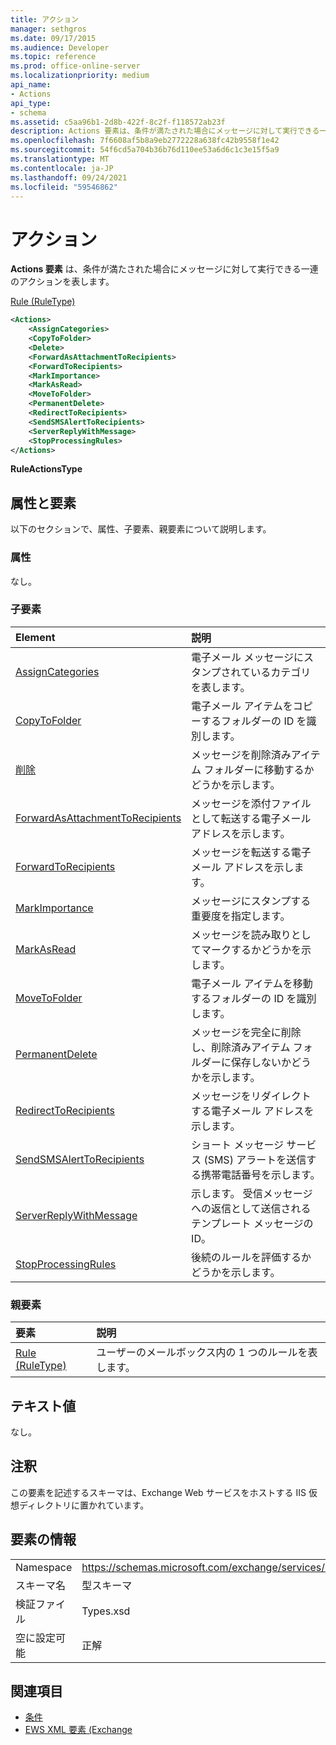 ```yaml
---
title: アクション
manager: sethgros
ms.date: 09/17/2015
ms.audience: Developer
ms.topic: reference
ms.prod: office-online-server
ms.localizationpriority: medium
api_name:
- Actions
api_type:
- schema
ms.assetid: c5aa96b1-2d8b-422f-8c2f-f118572ab23f
description: Actions 要素は、条件が満たされた場合にメッセージに対して実行できる一連のアクションを表します。
ms.openlocfilehash: 7f6608af5b8a9eb2772228a638fc42b9558f1e42
ms.sourcegitcommit: 54f6cd5a704b36b76d110ee53a6d6c1c3e15f5a9
ms.translationtype: MT
ms.contentlocale: ja-JP
ms.lasthandoff: 09/24/2021
ms.locfileid: "59546862"
---
```

# <a name="actions"></a>アクション

**Actions 要素** は、条件が満たされた場合にメッセージに対して実行できる一連のアクションを表します。 
  
[Rule (RuleType)](rule-ruletype.md)
  
```XML
<Actions>
    <AssignCategories>
    <CopyToFolder>
    <Delete>
    <ForwardAsAttachmentToRecipients>
    <ForwardToRecipients>
    <MarkImportance>
    <MarkAsRead>
    <MoveToFolder>
    <PermanentDelete>
    <RedirectToRecipients>
    <SendSMSAlertToRecipients>
    <ServerReplyWithMessage>
    <StopProcessingRules>
</Actions>
```

 **RuleActionsType**
## <a name="attributes-and-elements"></a>属性と要素

以下のセクションで、属性、子要素、親要素について説明します。
  
### <a name="attributes"></a>属性

なし。
  
### <a name="child-elements"></a>子要素

|**Element**|**説明**|
|:-----|:-----|
|[AssignCategories](assigncategories.md) <br/> |電子メール メッセージにスタンプされているカテゴリを表します。  <br/> |
|[CopyToFolder](copytofolder.md) <br/> |電子メール アイテムをコピーするフォルダーの ID を識別します。  <br/> |
|[削除](delete.md) <br/> |メッセージを削除済みアイテム フォルダーに移動するかどうかを示します。  <br/> |
|[ForwardAsAttachmentToRecipients](forwardasattachmenttorecipients.md) <br/> |メッセージを添付ファイルとして転送する電子メール アドレスを示します。  <br/> |
|[ForwardToRecipients](forwardtorecipients.md) <br/> |メッセージを転送する電子メール アドレスを示します。  <br/> |
|[MarkImportance](markimportance.md) <br/> |メッセージにスタンプする重要度を指定します。  <br/> |
|[MarkAsRead](markasread.md) <br/> |メッセージを読み取りとしてマークするかどうかを示します。  <br/> |
|[MoveToFolder](movetofolder.md) <br/> |電子メール アイテムを移動するフォルダーの ID を識別します。  <br/> |
|[PermanentDelete](permanentdelete.md) <br/> |メッセージを完全に削除し、削除済みアイテム フォルダーに保存しないかどうかを示します。  <br/> |
|[RedirectToRecipients](redirecttorecipients.md) <br/> |メッセージをリダイレクトする電子メール アドレスを示します。  <br/> |
|[SendSMSAlertToRecipients](sendsmsalerttorecipients.md) <br/> |ショート メッセージ サービス (SMS) アラートを送信する携帯電話番号を示します。  <br/> |
|[ServerReplyWithMessage](serverreplywithmessage.md) <br/> |示します。 受信メッセージへの返信として送信されるテンプレート メッセージの ID。  <br/> |
|[StopProcessingRules](stopprocessingrules.md) <br/> |後続のルールを評価するかどうかを示します。  <br/> |
   
### <a name="parent-elements"></a>親要素

|**要素**|**説明**|
|:-----|:-----|
|[Rule (RuleType)](rule-ruletype.md) <br/> |ユーザーのメールボックス内の 1 つのルールを表します。  <br/> |
   
## <a name="text-value"></a>テキスト値

なし。
  
## <a name="remarks"></a>注釈

この要素を記述するスキーマは、Exchange Web サービスをホストする IIS 仮想ディレクトリに置かれています。
  
## <a name="element-information"></a>要素の情報

|||
|:-----|:-----|
|Namespace  <br/> |https://schemas.microsoft.com/exchange/services/2006/types  <br/> |
|スキーマ名  <br/> |型スキーマ  <br/> |
|検証ファイル  <br/> |Types.xsd  <br/> |
|空に設定可能  <br/> |正解  <br/> |
   
## <a name="see-also"></a>関連項目

- [条件](conditions.md)
- [EWS XML 要素 (Exchange](ews-xml-elements-in-exchange.md)

